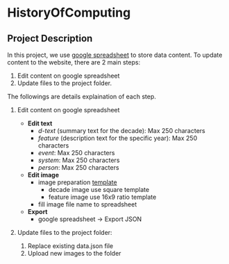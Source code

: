 # HistoryOfComputing
## Project Description

In this project, we use [google spreadsheet](https://docs.google.com/spreadsheets/d/1u_ZMDIF0vk718AzKeD3iGzv5BXSBvxNJdlmltV7HGl0/edit?usp=sharing) to store data content. 
To update content to the website, there are 2 main steps:
1) Edit content on google spreadsheet
2) Update files to the project folder. 

The followings are details explaination of each step. 
1) Edit content on google spreadsheet
	* **Edit text**
		- *d-text* (summary text for the decade): Max 250 characters 
		- *feature* (description text for the specific year): Max 250 characters
		- *event*: Max 250 characters
		- *system*: Max 250 characters
		- *person*: Max 250 characters
	* **Edit image**
		- image preparation [template](https://www.figma.com/file/W8ChwB3qHAnRvmBoTpsqk0/History-of-Computing---Template?node-id=0%3A1) 
			- decade image use square template
			- feature image use 16x9 ratio template
		- fill image file name to spreadsheet
	* **Export**
		- google spreadsheet -> Export JSON

2) Update files to the project folder:
	1. Replace existing data.json file
	2. Upload new images to the folder

